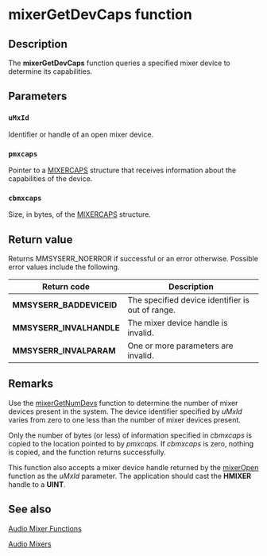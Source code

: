 # mixerGetDevCaps function

## Description

The **mixerGetDevCaps** function queries a specified mixer device to determine its capabilities.

## Parameters

### `uMxId`

Identifier or handle of an open mixer device.

### `pmxcaps`

Pointer to a [MIXERCAPS](https://learn.microsoft.com/windows/desktop/api/mmeapi/ns-mmeapi-mixercapsa) structure that receives information about the capabilities of the device.

### `cbmxcaps`

Size, in bytes, of the [MIXERCAPS](https://learn.microsoft.com/windows/desktop/api/mmeapi/ns-mmeapi-mixercapsa) structure.

## Return value

Returns MMSYSERR_NOERROR if successful or an error otherwise. Possible error values include the following.

| Return code | Description |
| --- | --- |
| **MMSYSERR_BADDEVICEID** | The specified device identifier is out of range. |
| **MMSYSERR_INVALHANDLE** | The mixer device handle is invalid. |
| **MMSYSERR_INVALPARAM** | One or more parameters are invalid. |

## Remarks

Use the [mixerGetNumDevs](https://learn.microsoft.com/previous-versions/dd757304(v=vs.85)) function to determine the number of mixer devices present in the system. The device identifier specified by *uMxId* varies from zero to one less than the number of mixer devices present.

Only the number of bytes (or less) of information specified in *cbmxcaps* is copied to the location pointed to by *pmxcaps*. If *cbmxcaps* is zero, nothing is copied, and the function returns successfully.

This function also accepts a mixer device handle returned by the [mixerOpen](https://learn.microsoft.com/previous-versions/dd757308(v=vs.85)) function as the *uMxId* parameter. The application should cast the **HMIXER** handle to a **UINT**.

## See also

[Audio Mixer Functions](https://learn.microsoft.com/windows/desktop/Multimedia/audio-mixer-functions)

[Audio Mixers](https://learn.microsoft.com/windows/desktop/Multimedia/audio-mixers)